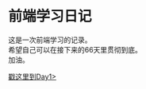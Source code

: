 # 前端学习日记

 这是一次前端学习的记录。<br>
 希望自己可以在接下来的66天里贯彻到底。<br>
 加油。<br>
 
[戳这里到Day1>](https://shoegazesme.github.io/Learning/Day1/Day1.html)
